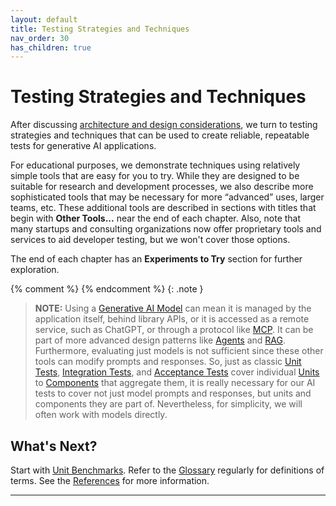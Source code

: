 ```yaml
---
layout: default
title: Testing Strategies and Techniques
nav_order: 30
has_children: true
---
```


# Testing Strategies and Techniques

After discussing [architecture and design considerations]({{site.baseurl}}/arch-design/), we turn to testing strategies and techniques that can be used to create reliable, repeatable tests for generative AI applications. 

For educational purposes, we demonstrate techniques using relatively simple tools that are easy for you to try. While they are designed to be suitable for research and development processes, we also describe more sophisticated tools that may be necessary for more &ldquo;advanced&rdquo; uses, larger teams, etc. These additional tools are described in sections with titles that begin with **Other Tools...** near the end of each chapter. Also, note that many startups and consulting organizations now offer proprietary tools and services to aid developer testing, but we won't cover those options.

The end of each chapter has an **Experiments to Try** section for further exploration.

{% comment %}
{% endcomment %}
{: .note }
> **NOTE:** Using a [Generative AI Model]({{site.glossaryurl}}/#generative-ai-model) can mean it is managed by the application itself, behind library APIs, or it is accessed as a remote service, such as ChatGPT, or through a protocol like [MCP]({{site.glossaryurl}}/#model-context-protocol). It can be part of more advanced design patterns like [Agents]({{site.glossaryurl}}/#agent) and [RAG]({{site.glossaryurl}}/#retrieval-augmented-generation). Furthermore, evaluating just models is not sufficient since these other tools can modify prompts and responses. So, just as classic [Unit Tests]({{site.glossaryurl}}/#unit-test), [Integration Tests]({{site.glossaryurl}}/#integration-test), and [Acceptance Tests]({{site.glossaryurl}}/#acceptance-test) cover individual [Units]({{site.glossaryurl}}/#unit) to [Components]({{site.glossaryurl}}/#component) that aggregate them, it is really necessary for our AI tests to cover not just model prompts and responses, but units and components they are part of. Nevertheless, for simplicity, we will often work with models directly.

## What's Next?

Start with [Unit Benchmarks]({{site.baseurl}}/testing-strategies/unit-benchmarks/). Refer to the [Glossary]({{site.glossaryurl}}/) regularly for definitions of terms. See the [References]({{site.baseurl}}/references/) for more information.

---